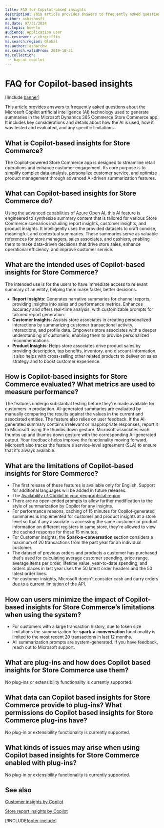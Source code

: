 ```yaml
---
title: FAQ for Copilot-based insights
description: This article provides answers to frequently asked questions about the Microsoft Copilot AI technology used to generate summaries in the Microsoft Dynamics 365 Commerce Store Commerce app.
author: ashishmsft
ms.date: 07/31/2024
ms.topic: how-to
audience: Application user
ms.reviewer: v-chrgriffin
ms.search.region: Global
ms.author: asharchw
ms.search.validFrom: 2019-10-31
ms.collection:
  - bap-ai-copilot
---
```


# FAQ for Copilot-based insights

[!include [banner](../includes/banner.md)]

This article provides answers to frequently asked questions about the Microsoft Copilot artificial intelligence (AI) technology used to generate summaries in the Microsoft Dynamics 365 Commerce Store Commerce app. It includes key considerations and details about how the AI is used, how it was tested and evaluated, and any specific limitations.

## What is Copilot-based insights for Store Commerce?

The Copilot-powered Store Commerce app is designed to streamline retail operations and enhance customer engagement. Its core purpose is to simplify complex data analysis, personalize customer service, and optimize product management through advanced AI-driven summarization features.

## What can Copilot-based insights for Store Commerce do? 

Using the advanced capabilities of [Azure Open AI](/azure/ai-services/openai/overview), this AI feature is engineered to synthesize summary content that is tailored for various Store Commerce scenarios including report insights, customer insights, and product insights. It intelligently uses the provided datasets to craft concise, meaningful, and contextual summaries. These summaries serve as valuable references for store managers, sales associates, and cashiers, enabling them to make data-driven decisions that drive store sales, enhance operational efficiency, and improve customer service.

## What are the intended uses of Copilot-based insights for Store Commerce?

The intended use is for the users to have immediate access to relevant summary of an entity, helping them make faster, better decisions.  
- **Report Insights**: Generates narrative summaries for channel reports, providing insights into sales and performance metrics. Enhances accuracy and offers real-time analysis, with customizable prompts for tailored report generation.
- **Customer Insights**: Assists store associates in creating personalized interactions by summarizing customer transactional activity, interactions, and profile data. Empowers store associates with a deeper understanding of customers, enabling them to provide personalized recommendations.
- **Product Insights**: Helps store associates drive product sales by providing description, top benefits, inventory, and discount information. It also helps with cross-selling other related products to deliver on sales strategy and to boost customer experience.

## How is Copilot-based insights for Store Commerce evaluated? What metrics are used to measure performance?

The features undergo substantial testing before they're made available for customers in production. AI-generated summaries are evaluated by manually comparing the results against the values in the current and associated entities. The feature also relies on user feedback. If the AI-generated summary contains irrelevant or inappropriate responses, report it to Microsoft using the thumbs down gesture. Microsoft associates each thumbs up and thumbs down gesture with the corresponding AI-generated output. Your feedback helps improve the functionality moving forward. Microsoft also tracks the feature's service-level agreement (SLA) to ensure that it's always available.

## What are the limitations of Copilot-based insights for Store Commerce?

- The first release of these features is available only for English. Support for additional languages will be added in future releases.
- The [Availability of Copilot in your geographical region](/power-platform/admin/geographical-availability-copilot).
- There are no open-ended prompts to allow further modification to the style of summarization by Copilot for any insights.
- For performance reasons, caching of 15 minutes for Copilot-generated summaries is implemented for customer and product insights at a store level so that if any associate is accessing the same customer or product information on different registers in same store, they're allowed to view the cached response for those 15 minutes. 
- For Customer insights, the **Spark-a-conversation** section considers a maximum of 20 transactions from the past year for an individual customer.
- The dataset of previous orders and products a customer has purchased that's used for calculating average customer spending, price range, average items per order, lifetime value, year-to-date spending, and orders places in last year uses the 50 latest order headers and the 50 latest order lines.
- For customer insights, Microsoft doesn't consider cash and carry orders due to a current limitation of the API.

## How can users minimize the impact of Copilot-based insights for Store Commerce’s limitations when using the system?

- For customers with a large transaction history, due to token size limitations the summarization for **spark-a-conversation** functionality is limited to the most recent 20 transactions in last 12 months.
- All summarization prompts are system-generated. If you have feedback, reach out to Microsoft support. 

## What are plug-ins and how does Copilot based insights for Store Commerce use them?  

No plug-ins or extensibility functionality is currently supported.

## What data can Copilot based insights for Store Commerce provide to plug-ins? What permissions do Copilot based insights for Store Commerce plug-ins have? 

No plug-in or extensibility functionality is currently supported.
  
## What kinds of issues may arise when using Copilot based insights for Store Commerce enabled with plug-ins?  

No plug-in or extensibility functionality is currently supported.

## See also

[Customer insights by Copilot](copilot-pos-customer-insights.md)

[Store report insights by Copilot](copilot-pos-report-insights.md)



[!INCLUDE[footer-include](../../includes/footer-banner.md)]
